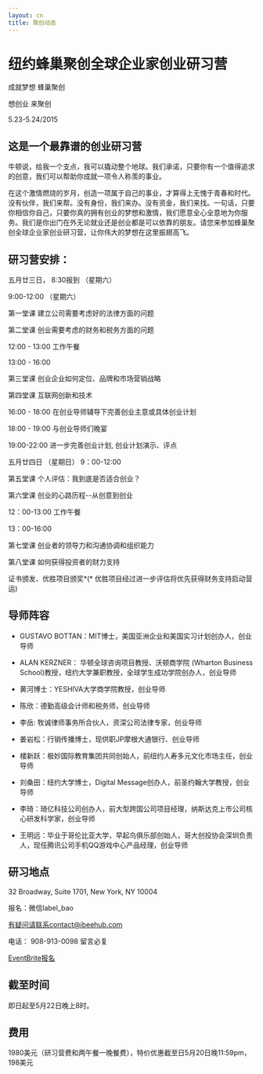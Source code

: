 ```yaml
---
layout: cn
title: 聚创动态
---
```

# 纽约蜂巢聚创全球企业家创业研习营

成就梦想 蜂巢聚创

想创业 来聚创

5.23-5.24/2015

## 这是一个最靠谱的创业研习营

牛顿说，给我一个支点，我可以撬动整个地球。我们承诺，只要你有一个值得追求的创意，我们可以帮助你成就一项令人称羡的事业。

在这个激情燃烧的岁月，创造一项属于自己的事业，才算得上无愧于青春和时代。没有伙伴，我们来帮。没有身份，我们来办。没有资金，我们来找。一句话，只要你相信你自己，只要你真的拥有创业的梦想和激情，我们愿意全心全意地为你服务。我们是你出门在外无论就业还是创业都是可以依靠的朋友。请您来参加蜂巢聚创全球企业家创业研习营，让你伟大的梦想在这里振翅高飞。


## 研习营安排：

五月廿三日， 8:30报到 （星期六） 

9:00-12:00 （星期六）

第一堂课 建立公司需要考虑好的法律方面的问题

第二堂课 创业需要考虑的财务和税务方面的问题

12:00 - 13:00 工作午餐

13:00 - 16:00 

第三堂课 创业企业如何定位、品牌和市场营销战略

第四堂课 互联网创新和技术

16:00 - 18:00 
在创业导师辅导下完善创业主意或具体创业计划

18:00 - 19:00 
与创业导师们晚宴 

19:00-22:00
进一步完善创业计划, 创业计划演示、评点

五月廿四日 （星期日）
9：00-12:00

第五堂课 个人评估：我到底是否适合创业？

第六堂课 创业的心路历程--从创意到创业 

12：00-13:00 工作午餐

13：00-16:00

第七堂课 创业者的领导力和沟通协调和组织能力

第八堂课 如何获得投资者的财力支持

证书颁发、优胜项目颁奖*(* 优胜项目经过进一步评估将优先获得财务支持启动营运)


## 导师阵容

- GUSTAVO BOTTAN：MIT博士，美国亚洲企业和美国实习计划创办人，创业导师

- ALAN KERZNER： 华顿全球咨询项目教授、沃顿商学院 (Wharton Business School)教授，纽约大学兼职教授，全球学生成功学院创办人，创业导师

- 黄河博士：YESHIVA大学商学院教授，创业导师

- 陈欣：德勤高级会计师和税务师，创业导师

- 李岳: 牧诚律师事务所合伙人，资深公司法律专家，创业导师

- 姜岩松：行销传播博士，现供职JP摩根大通银行、创业导师

- 楼新跃：极妙国际教育集团共同创始人，前纽约人寿多元文化市场主任，创业导师

- 刘桑田：纽约大学博士，Digital Message创办人，前圣约翰大学教授，创业导师

- 李琦：琦亿科技公司创办人，前大型跨国公司项目经理，纳斯达克上市公司核心研发科学家，创业导师

- 王明远：毕业于哥伦比亚大学，早起鸟俱乐部创始人，哥大创投协会深圳负责人，现任腾讯公司手机QQ游戏中心产品经理，创业导师


## 研习地点

32 Broadway, Suite 1701, New York, NY 10004

报名：微信label_bao

有疑问请联系contact@ibeehub.com

电话： 908-913-0098 留言必复


[EventBrite报名](https://www.eventbrite.com/e/ibeehub-global-entrepreneurship-boot-camp-tickets-16833724122)


## 截至时间

即日起至5月22日晚上8时。

## 费用

1980美元（研习营费和两午餐一晚餐费），特价优惠截至日5月20日晚11:59pm，198美元

